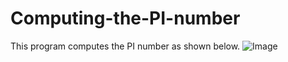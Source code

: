 # Computing-the-PI-number
This program computes the PI number as shown below.
![Image](https://user-images.githubusercontent.com/41565191/54746270-f6fc5400-4be0-11e9-9597-c0a861f933fb.PNG)

